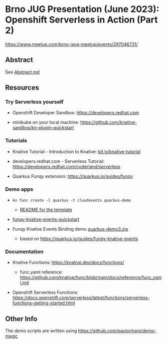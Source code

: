 # Brno JUG Presentation (June 2023): Openshift Serverless in Action (Part 2)

https://www.meetup.com/brno-java-meetup/events/297046731/

## Abstract
See [Abstract.md](Abstract.md)

## Resources

### Try Serverless yourself

- Openshift Developer Sandbox: https://developers.redhat.com

- minikube on your local machine: https://github.com/knative-sandbox/kn-plugin-quickstart

### Tutorials

- Knative Tutorial - Introduction to Knative: [bit.ly/knative-tutorial](https://bit.ly/knative-tutorial)

- developers.redhat.com - Serverless Tutorial: https://developers.redhat.com/coderland/serverless

- Quarkus Funqy extension: https://quarkus.io/guides/funqy

### Demo apps

- `kn func create -l quarkus -t cloudevents quarkus-demo`
  - [README for the template](https://github.com/knative/func/blob/main/templates/quarkus/cloudevents/README.md)

- [funqy-knative-events-quickstart](https://github.com/quarkusio/quarkus-quickstarts/tree/main/funqy-quickstarts/funqy-knative-events-quickstart)

- Funqy Knative Events Binding demo [quarkus-demo3.zip](quarkus-demo3.zip)
  - based on https://quarkus.io/guides/funqy-knative-events

### Documentation

- Knative Functions: https://knative.dev/docs/functions/
  - func.yaml reference: https://github.com/knative/func/blob/main/docs/reference/func_yaml.md

- Openshift Serverless Functions: https://docs.openshift.com/serverless/latest/functions/serverless-functions-getting-started.html

## Other Info

The demo scripts are written using https://github.com/paxtonhare/demo-magic
